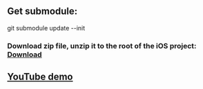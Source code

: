 ## Get submodule:

git submodule update --init

### Download zip file, unzip it to the root of the iOS project: [Download](https://dropover.cloud/061539efd34ae90d5595af99dd2998b0)

## [YouTube demo](https://youtu.be/bxEKlWD3Tg0)
